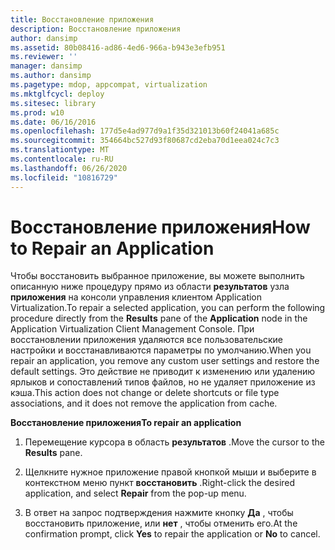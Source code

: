 ```yaml
---
title: Восстановление приложения
description: Восстановление приложения
author: dansimp
ms.assetid: 80b08416-ad86-4ed6-966a-b943e3efb951
ms.reviewer: ''
manager: dansimp
ms.author: dansimp
ms.pagetype: mdop, appcompat, virtualization
ms.mktglfcycl: deploy
ms.sitesec: library
ms.prod: w10
ms.date: 06/16/2016
ms.openlocfilehash: 177d5e4ad977d9a1f35d321013b60f24041a685c
ms.sourcegitcommit: 354664bc527d93f80687cd2eba70d1eea024c7c3
ms.translationtype: MT
ms.contentlocale: ru-RU
ms.lasthandoff: 06/26/2020
ms.locfileid: "10816729"
---
```

# <span data-ttu-id="a65da-103">Восстановление приложения</span><span class="sxs-lookup"><span data-stu-id="a65da-103">How to Repair an Application</span></span>


<span data-ttu-id="a65da-104">Чтобы восстановить выбранное приложение, вы можете выполнить описанную ниже процедуру прямо из области **результатов** узла **приложения** на консоли управления клиентом Application Virtualization.</span><span class="sxs-lookup"><span data-stu-id="a65da-104">To repair a selected application, you can perform the following procedure directly from the **Results** pane of the **Application** node in the Application Virtualization Client Management Console.</span></span> <span data-ttu-id="a65da-105">При восстановлении приложения удаляются все пользовательские настройки и восстанавливаются параметры по умолчанию.</span><span class="sxs-lookup"><span data-stu-id="a65da-105">When you repair an application, you remove any custom user settings and restore the default settings.</span></span> <span data-ttu-id="a65da-106">Это действие не приводит к изменению или удалению ярлыков и сопоставлений типов файлов, но не удаляет приложение из кэша.</span><span class="sxs-lookup"><span data-stu-id="a65da-106">This action does not change or delete shortcuts or file type associations, and it does not remove the application from cache.</span></span>

**<span data-ttu-id="a65da-107">Восстановление приложения</span><span class="sxs-lookup"><span data-stu-id="a65da-107">To repair an application</span></span>**

1.  <span data-ttu-id="a65da-108">Перемещение курсора в область **результатов** .</span><span class="sxs-lookup"><span data-stu-id="a65da-108">Move the cursor to the **Results** pane.</span></span>

2.  <span data-ttu-id="a65da-109">Щелкните нужное приложение правой кнопкой мыши и выберите в контекстном меню пункт **восстановить** .</span><span class="sxs-lookup"><span data-stu-id="a65da-109">Right-click the desired application, and select **Repair** from the pop-up menu.</span></span>

3.  <span data-ttu-id="a65da-110">В ответ на запрос подтверждения нажмите кнопку **Да** , чтобы восстановить приложение, или **нет** , чтобы отменить его.</span><span class="sxs-lookup"><span data-stu-id="a65da-110">At the confirmation prompt, click **Yes** to repair the application or **No** to cancel.</span></span>

 

 





